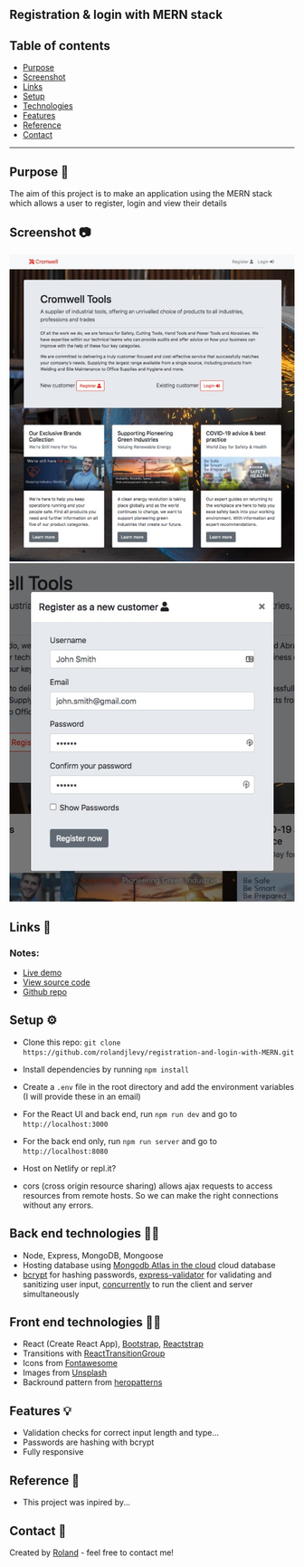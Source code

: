 ## Registration & login with MERN stack

## Table of contents

- [Purpose](#purpose-)
- [Screenshot](#screenshot-)
- [Links](#links-)
- [Setup](#setup-)
- [Technologies](#technologies-)
- [Features](#features-)
- [Reference](#reference-)
- [Contact](#contact-)

---

## Purpose 🎯

The aim of this project is to make an application using the MERN stack which allows a user to register, login and view their details

## Screenshot 📷

![homepage](./client/src/images/screen-grab-homepage.jpg)
![modal](./client/src/images/screen-grab-modal.jpg)

## Links 🔗

### Notes:

- [Live demo]()
- [View source code]()
- [Github repo]()

## Setup ⚙️

- Clone this repo: `git clone https://github.com/rolandjlevy/registration-and-login-with-MERN.git`
- Install dependencies by running `npm install`
- Create a `.env` file in the root directory and add the environment variables (I will provide these in an email)
- For the React UI and back end, run `npm run dev` and go to `http://localhost:3000`
- For the back end only, run `npm run server` and go to `http://localhost:8080`

- Host on Netlify or repl.it?
- cors (cross origin resource sharing) allows ajax requests to access resources from remote hosts. So we can make the right connections without any errors.

## Back end technologies 👨‍💻

- Node, Express, MongoDB, Mongoose
- Hosting database using [Mongodb Atlas in the cloud](https://www.mongodb.com/cloud/atlas) cloud database
- [bcrypt](https://www.npmjs.com/package/bcrypt) for hashing passwords, [express-validator](https://express-validator.github.io/docs/) for validating and sanitizing user input, [concurrently](https://www.npmjs.com/package/concurrently) to run the client and server simultaneously

## Front end technologies 👨‍💻

- React (Create React App), [Bootstrap](https://getbootstrap.com), [Reactstrap](https://reactstrap.github.io)
- Transitions with [ReactTransitionGroup](https://reactcommunity.org/react-transition-group/)
- Icons from [Fontawesome](https://fontawesome.com/how-to-use/on-the-web/using-with/react)
- Images from [Unsplash](https://unsplash.com/)
- Backround pattern from [heropatterns](http://www.heropatterns.com)

## Features 💡

- Validation checks for correct input length and type...
- Passwords are hashing with bcrypt
- Fully responsive

## Reference 📙

- This project was inpired by...

## Contact 📧

Created by [Roland](https://rolandlevy.co.uk) - feel free to contact me!
